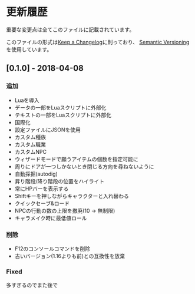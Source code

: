 # 更新履歴

重要な変更点は全てこのファイルに記載されています。

このファイルの形式は[Keep a Changelog](http://keepachangelog.com/en/1.0.0/)に則っており、
[Semantic Versioning](http://semver.org/spec/v2.0.0.html)を使用しています。



## [0.1.0] - 2018-04-08

### 追加

- Luaを導入
- データの一部をLuaスクリプトに外部化
- テキストの一部をLuaスクリプトに外部化
- 国際化
- 設定ファイルにJSONを使用
- カスタム種族
- カスタム職業
- カスタムNPC
- ウィザードモードで願うアイテムの個数を指定可能に
- 周りにドアが一つしかないとき閉じる方向を尋ねないように
- 自動採掘(autodig)
- 昇り階段/降り階段の位置をハイライト
- 常にHPバーを表示する
- Shiftキーを押しながらキャラクターと入れ替わる
- クイックセーブ&ロード
- NPCの行動の数の上限を撤廃(10 -> 無制限)
- キャラメイク時に最低値ロール

### 削除

- F12のコンソールコマンドを削除
- 古いバージョン(1.16よりも前)との互換性を放棄

### Fixed

多すぎるのでまた後で
